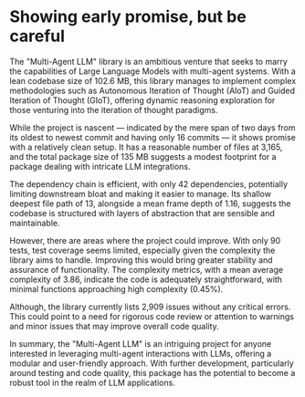 # Showing early promise, but be careful

The "Multi-Agent LLM" library is an ambitious venture that seeks to marry the capabilities of Large Language Models with multi-agent systems. With a lean codebase size of 102.6 MB, this library manages to implement complex methodologies such as Autonomous Iteration of Thought (AIoT) and Guided Iteration of Thought (GIoT), offering dynamic reasoning exploration for those venturing into the iteration of thought paradigms.

While the project is nascent — indicated by the mere span of two days from its oldest to newest commit and having only 16 commits — it shows promise with a relatively clean setup. It has a reasonable number of files at 3,165, and the total package size of 135 MB suggests a modest footprint for a package dealing with intricate LLM integrations.

The dependency chain is efficient, with only 42 dependencies, potentially limiting downstream bloat and making it easier to manage. Its shallow deepest file path of 13, alongside a mean frame depth of 1.16, suggests the codebase is structured with layers of abstraction that are sensible and maintainable.

However, there are areas where the project could improve. With only 90 tests, test coverage seems limited, especially given the complexity the library aims to handle. Improving this would bring greater stability and assurance of functionality. The complexity metrics, with a mean average complexity of 3.86, indicate the code is adequately straightforward, with minimal functions approaching high complexity (0.45%).

Although, the library currently lists 2,909 issues without any critical errors. This could point to a need for rigorous code review or attention to warnings and minor issues that may improve overall code quality.

In summary, the "Multi-Agent LLM" is an intriguing project for anyone interested in leveraging multi-agent interactions with LLMs, offering a modular and user-friendly approach. With further development, particularly around testing and code quality, this package has the potential to become a robust tool in the realm of LLM applications.